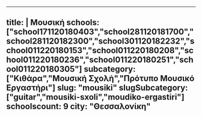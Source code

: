 
---
title: |
   Μουσική
schools: ["school171120180403","school281120181700","school281120182300","school301120182232","school011220180153","school011220180208","school011220180236","school011220180251","school011220180305"]
subcategory: ["Κιθάρα","Μουσική Σχολή","Πρότυπο Μουσικό Εργαστήρι"]
slug: "mousiki"
slugSubcategory: ["guitar","mousiki-sxoli","moudiko-ergastiri"]
schoolscount: 9
city: "Θεσσαλονίκη"
---


